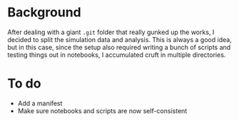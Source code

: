 # Background
After dealing with a giant `.git` folder that really gunked up the works, I decided to split the simulation data and analysis. This is always a good idea, but in this case, since the setup also required writing a bunch of scripts and testing things out in notebooks, I accumulated cruft in multiple directories. 

# To do
- Add a manifest
- Make sure notebooks and scripts are now self-consistent